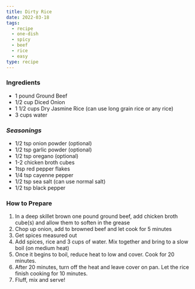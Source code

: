 ```yaml
---
title: Dirty Rice
date: 2022-03-18
tags:
  - recipe
  - one-dish
  - spicy
  - beef
  - rice
  - easy
type: recipe
---
```


### Ingredients

- 1 pound Ground Beef
- 1/2 cup Diced Onion
- 1 1/2 cups Dry Jasmine Rice (can use long grain rice or any rice)
- 3 cups water

### _Seasonings_

- 1/2 tsp onion powder (optional)
- 1/2 tsp garlic powder (optional)
- 1/2 tsp oregano (optional)
- 1-2 chicken broth cubes
- 1tsp red pepper flakes
- 1/4 tsp cayenne pepper
- 1/2 tsp sea salt (can use normal salt)
- 1/2 tsp black pepper

### How to Prepare

1. In a deep skillet brown one pound ground beef, add chicken broth cube(s) and allow them to soften in the grease
2. Chop up onion, add to browned beef and let cook for 5 minutes
3. Get spices measured out
4. Add spices, rice and 3 cups of water. Mix together and bring to a slow boil (on medium heat)
5. Once it begins to boil, reduce heat to low and cover. Cook for 20 minutes.
6. After 20 minutes, turn off the heat and leave cover on pan. Let the rice finish cooking for 10 minutes.
7. Fluff, mix and serve!
